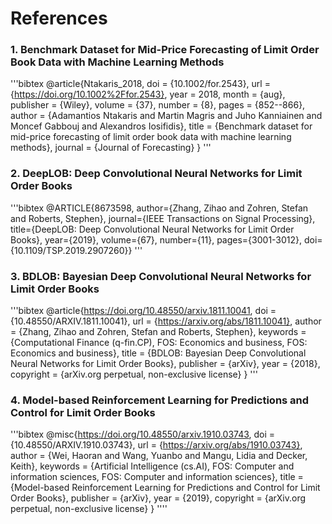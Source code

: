 # References

### 1. Benchmark Dataset for Mid-Price Forecasting of Limit Order Book Data with Machine Learning Methods
'''bibtex
@article{Ntakaris_2018,
	doi = {10.1002/for.2543},
	url = {https://doi.org/10.1002%2Ffor.2543},
	year = 2018,
	month = {aug},
	publisher = {Wiley},
	volume = {37},
	number = {8},
	pages = {852--866},
	author = {Adamantios Ntakaris and Martin Magris and Juho Kanniainen and Moncef Gabbouj and Alexandros Iosifidis},
	title = {Benchmark dataset for mid-price forecasting of limit order book data with machine learning methods},
	journal = {Journal of Forecasting}
}
'''

### 2. DeepLOB: Deep Convolutional Neural Networks for Limit Order Books
'''bibtex
@ARTICLE{8673598,
  author={Zhang, Zihao and Zohren, Stefan and Roberts, Stephen},
  journal={IEEE Transactions on Signal Processing}, 
  title={DeepLOB: Deep Convolutional Neural Networks for Limit Order Books}, 
  year={2019},
  volume={67},
  number={11},
  pages={3001-3012},
  doi={10.1109/TSP.2019.2907260}}
'''

### 3. BDLOB: Bayesian Deep Convolutional Neural Networks for Limit Order Books
'''bibtex
@article{https://doi.org/10.48550/arxiv.1811.10041,
  doi = {10.48550/ARXIV.1811.10041},
  url = {https://arxiv.org/abs/1811.10041},
  author = {Zhang, Zihao and Zohren, Stefan and Roberts, Stephen},
  keywords = {Computational Finance (q-fin.CP), FOS: Economics and business, FOS: Economics and business},
  title = {BDLOB: Bayesian Deep Convolutional Neural Networks for Limit Order Books},
  publisher = {arXiv},
  year = {2018},
  copyright = {arXiv.org perpetual, non-exclusive license}
}
'''

### 4. Model-based Reinforcement Learning for Predictions and Control for Limit Order Books
'''bibtex
@misc{https://doi.org/10.48550/arxiv.1910.03743,
  doi = {10.48550/ARXIV.1910.03743},
  url = {https://arxiv.org/abs/1910.03743},
  author = {Wei, Haoran and Wang, Yuanbo and Mangu, Lidia and Decker, Keith},
  keywords = {Artificial Intelligence (cs.AI), FOS: Computer and information sciences, FOS: Computer and information sciences},
  title = {Model-based Reinforcement Learning for Predictions and Control for Limit Order Books},
  publisher = {arXiv},
  year = {2019},
  copyright = {arXiv.org perpetual, non-exclusive license}
}
''''